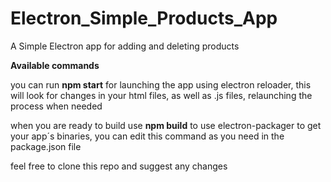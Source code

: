 # Electron_Simple_Products_App
A Simple Electron app for adding and deleting products

**Available commands**

you can run **npm start** for launching the app using electron reloader, this will look for changes in your html files, as well as .js files, relaunching the process when needed 

when you are ready to build use **npm build** to use electron-packager to get your app´s binaries, you can edit this command as you need in the package.json file

feel free to clone this repo and suggest any changes 

